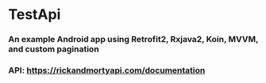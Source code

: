 # TestApi

### An example Android app using Retrofit2, Rxjava2, Koin, MVVM, and custom pagination

### API: https://rickandmortyapi.com/documentation
